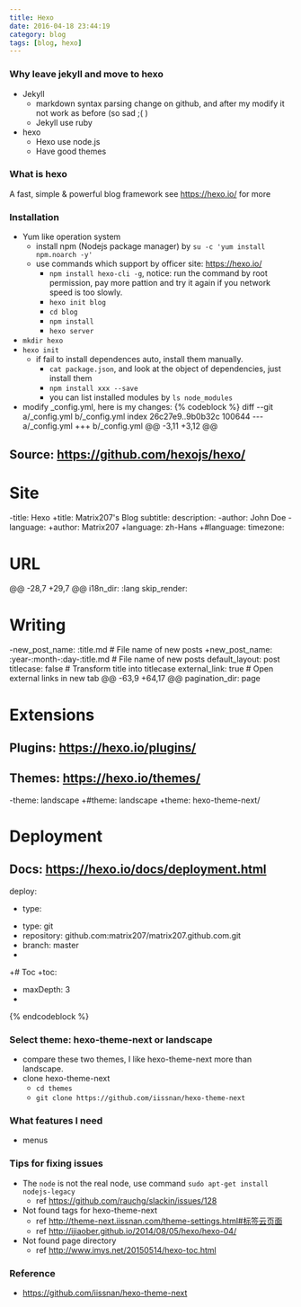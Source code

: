 ```yaml
---
title: Hexo
date: 2016-04-18 23:44:19
category: blog
tags: [blog, hexo]
---
```


### Why leave jekyll and move to hexo
* Jekyll
  - markdown syntax parsing change on github, and after my modify it not work as 
    before (so sad ;( )
  - Jekyll use ruby
* hexo
  - Hexo use node.js
  - Have good themes

### What is hexo
A fast, simple & powerful blog framework
see <https://hexo.io/> for more

### Installation
* Yum like operation system
  - install npm (Nodejs package manager) by `su -c 'yum install npm.noarch -y'`
  - use commands which support by officer site: <https://hexo.io/>
    + `npm install hexo-cli -g`, notice: run the command by root permission, pay
      more pattion and try it again if you network speed is too slowly.
    + `hexo init blog`
    + `cd blog`
    + `npm install`
    + `hexo server`
* `mkdir hexo`
* `hexo init`
  - if fail to install dependences auto, install them manually.
    + `cat package.json`, and look at the object of dependencies, just install them
    + `npm install xxx --save`
    + you can list installed modules by `ls node_modules`
* modify _config.yml, here is my changes:
{% codeblock %}
diff --git a/_config.yml b/_config.yml
index 26c27e9..9b0b32c 100644
--- a/_config.yml
+++ b/_config.yml
@@ -3,11 +3,12 @@
 ## Source: https://github.com/hexojs/hexo/
 
 # Site
-title: Hexo
+title: Matrix207's Blog
 subtitle:
 description:
-author: John Doe
-language:
+author: Matrix207
+language: zh-Hans
+#language:
 timezone:
 
 # URL
@@ -28,7 +29,7 @@ i18n_dir: :lang
 skip_render:
 
 # Writing
-new_post_name: :title.md # File name of new posts
+new_post_name: :year-:month-:day-:title.md # File name of new posts
 default_layout: post
 titlecase: false # Transform title into titlecase
 external_link: true # Open external links in new tab
@@ -63,9 +64,17 @@ pagination_dir: page
 # Extensions
 ## Plugins: https://hexo.io/plugins/
 ## Themes: https://hexo.io/themes/
-theme: landscape
+#theme: landscape
+theme: hexo-theme-next/
 
 # Deployment
 ## Docs: https://hexo.io/docs/deployment.html
 deploy:
-  type:
+  type: git
+  repository: github.com:matrix207/matrix207.github.com.git
+  branch: master
+
+# Toc
+toc:
+  maxDepth: 3
+
{% endcodeblock %}

### Select theme: hexo-theme-next or landscape
* compare these two themes, I like hexo-theme-next more than landscape.
* clone hexo-theme-next
  - `cd themes`
  - `git clone https://github.com/iissnan/hexo-theme-next`

### What features I need
* menus

### Tips for fixing issues
* The `node` is not the real node, use command `sudo apt-get install nodejs-legacy`
  - ref <https://github.com/rauchg/slackin/issues/128>
* Not found tags for hexo-theme-next 
  - ref <http://theme-next.iissnan.com/theme-settings.html#标签云页面>
  - ref <http://ijiaober.github.io/2014/08/05/hexo/hexo-04/>
* Not found page directory
  - ref <http://www.imys.net/20150514/hexo-toc.html>

### Reference
* <https://github.com/iissnan/hexo-theme-next>
